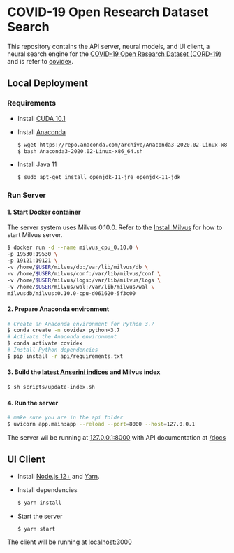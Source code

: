 # COVID-19 Open Research Dataset Search

This repository contains the API server, neural models, and UI client, a neural search engine for the [COVID-19 Open Research Dataset (CORD-19)](https://pages.semanticscholar.org/coronavirus-research) and is refer to [covidex](https://github.com/castorini/covidex).


## Local Deployment

### Requirements

- Install [CUDA 10.1](https://developer.nvidia.com/cuda-10.1-download-archive-update2)

+ Install [Anaconda](https://docs.anaconda.com/anaconda/install/linux/)

  ```bash
  $ wget https://repo.anaconda.com/archive/Anaconda3-2020.02-Linux-x86_64.sh
  $ bash Anaconda3-2020.02-Linux-x86_64.sh
  ```

- Install Java 11

    ```bash
    $ sudo apt-get install openjdk-11-jre openjdk-11-jdk
    ```

### Run Server

#### 1. Start Docker container

The server system uses Milvus 0.10.0. Refer to the [Install Milvus](https://github.com/milvus-io/docs/blob/v0.10.0/site/en/guides/get_started/install_milvus/install_milvus.md) for how to start Milvus server.

```bash
$ docker run -d --name milvus_cpu_0.10.0 \
-p 19530:19530 \
-p 19121:19121 \
-v /home/$USER/milvus/db:/var/lib/milvus/db \
-v /home/$USER/milvus/conf:/var/lib/milvus/conf \
-v /home/$USER/milvus/logs:/var/lib/milvus/logs \
-v /home/$USER/milvus/wal:/var/lib/milvus/wal \
milvusdb/milvus:0.10.0-cpu-d061620-5f3c00
```

#### 2. Prepare Anaconda environment

```bash
# Create an Anaconda environment for Python 3.7
$ conda create -n covidex python=3.7
# Activate the Anaconda environment
$ conda activate covidex
# Install Python dependencies
$ pip install -r api/requirements.txt
```

#### 3. Build the [latest Anserini indices](https://github.com/castorini/anserini/blob/master/docs/experiments-cord19.md) and Milvus index

```bash
$ sh scripts/update-index.sh
```

#### 4. Run the server

```bash
# make sure you are in the api folder
$ uvicorn app.main:app --reload --port=8000 --host=127.0.0.1
```

The server wil be running at [127.0.0.1:8000](http://127.0.0.1:8000) with API documentation at [/docs](http://localhost:8000/docs)


## UI Client

- Install  [Node.js 12+](https://nodejs.org/en/download/) and [Yarn](https://classic.yarnpkg.com/en/docs/install/).

- Install dependencies

    ```bash
    $ yarn install
    ```

- Start the server

    ```bash
    $ yarn start
    ```

The client will be running at [localhost:3000](http://localhost:3000)

